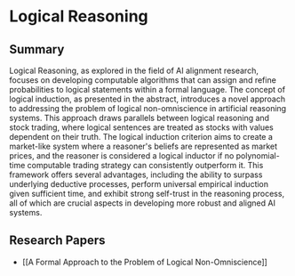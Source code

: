 # Logical Reasoning

## Summary
 Logical Reasoning, as explored in the field of AI alignment research, focuses on developing computable algorithms that can assign and refine probabilities to logical statements within a formal language. The concept of logical induction, as presented in the abstract, introduces a novel approach to addressing the problem of logical non-omniscience in artificial reasoning systems. This approach draws parallels between logical reasoning and stock trading, where logical sentences are treated as stocks with values dependent on their truth. The logical induction criterion aims to create a market-like system where a reasoner's beliefs are represented as market prices, and the reasoner is considered a logical inductor if no polynomial-time computable trading strategy can consistently outperform it. This framework offers several advantages, including the ability to surpass underlying deductive processes, perform universal empirical induction given sufficient time, and exhibit strong self-trust in the reasoning process, all of which are crucial aspects in developing more robust and aligned AI systems.
## Research Papers

- [[A Formal Approach to the Problem of Logical Non-Omniscience]]
